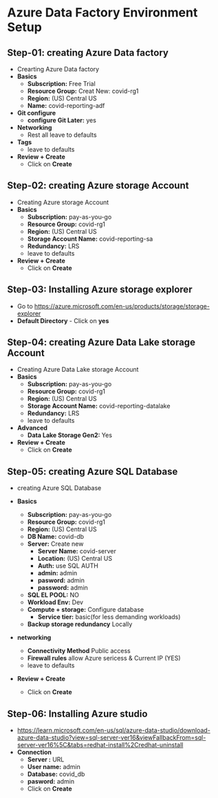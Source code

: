 # Azure Data Factory Environment Setup

## Step-01: creating Azure Data factory

- Crearting Azure Data factory
- **Basics**
  - **Subscription:** Free Trial
  - **Resource Group:** Creat New: covid-rg1
  - **Region:** (US) Central US
  - **Name:** covid-reporting-adf
- **Git configure**
  - **configure Git Later:** yes
- **Networking**
  - Rest all leave to defaults
- **Tags**
  - leave to defaults
- **Review + Create**
  - Click on **Create**

## Step-02: creating Azure storage Account

- Creating Azure storage Account
- **Basics**
  - **Subscription:** pay-as-you-go
  - **Resource Group:** covid-rg1
  - **Region:** (US) Central US
  - **Storage Account Name:** covid-reporting-sa
  - **Redundancy:** LRS
  - leave to defaults
- **Review + Create**
  - Click on **Create**

## Step-03: Installing Azure storage explorer

- Go to https://azure.microsoft.com/en-us/products/storage/storage-explorer
- **Default Directory** - Click on **yes**

## Step-04: creating Azure Data Lake storage Account

- Creating Azure Data Lake storage Account
- **Basics**
  - **Subscription:** pay-as-you-go
  - **Resource Group:** covid-rg1
  - **Region:** (US) Central US
  - **Storage Account Name:** covid-reporting-datalake
  - **Redundancy:** LRS
  - leave to defaults
- **Advanced**
  - **Data Lake Storage Gen2:** Yes
- **Review + Create**
  - Click on **Create**

## Step-05: creating Azure SQL Database

- creating Azure SQL Database
- **Basics**

  - **Subscription:** pay-as-you-go
  - **Resource Group:** covid-rg1
  - **Region:** (US) Central US
  - **DB Name:** covid-db
  - **Server:** Create new
    - **Server Name:** covid-server
    - **Location:** (US) Central US
    - **Auth:** use SQL AUTH
    - **admin:** admin
    - **pasword:** admin
    - **password:** admin
  - **SQL EL POOL:** NO
  - **Workload Env:** Dev
  - **Compute + storage:** Configure database
    - **Service tier:** basic(for less demanding workloads)
  - **Backup storage redundancy** Locally

- **networking**
  - **Connectivity Method** Public access
  - **Firewall rules** allow Azure sericess & Current IP (YES)
  - leave to defaults
- **Review + Create**
  - Click on **Create**

## Step-06: Installing Azure studio

- https://learn.microsoft.com/en-us/sql/azure-data-studio/download-azure-data-studio?view=sql-server-ver16&viewFallbackFrom=sql-server-ver16%5C&tabs=redhat-install%2Credhat-uninstall
- **Connection**
  - **Server :** URL
  - **User name:** admin
  - **Database:** covid_db
  - **pasword:** admin
  - Click on **Create**
